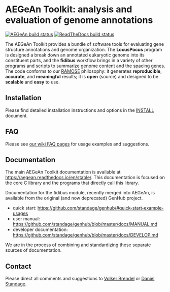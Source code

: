 # AEGeAn Toolkit: analysis and evaluation of genome annotations

[![AEGeAn build status](https://api.travis-ci.org/BrendelGroup/AEGeAn.svg?branch=master)](https://travis-ci.org/BrendelGroup/AEGeAn)
[![ReadTheDocs build status](https://readthedocs.org/projects/aegean/badge/?version=latest)](https://readthedocs.org/projects/aegean/badge/?version=latest)

The AEGeAn Toolkit provides a bundle of software tools for evaluating gene structure annotations and genome organization.
The **LocusPocus** program is designed a break down an annotated eukaryotic genome into its constituent parts, and the **fidibus** workflow brings in a variety of other programs and scripts to summarize genome content and the spacing genes.
The code conforms to our [RAMOSE](https://brendelgroup.github.io/) philosophy: it generates **reproducible**, **accurate**, and **meaningful** results; it is **open** (source) and designed to be **scalable** and **easy** to use.


## Installation

Please find detailed installation instructions and options in the [INSTALL](./INSTALL.md) document.


## FAQ

Please see [our wiki FAQ pages](https://github.com/BrendelGroup/AEGeAn/wiki/FAQ) for usage examples and suggestions.


## Documentation

The main AEGeAn Toolkit documentation is available at https://aegean.readthedocs.io/en/stable/.
This documentation is focused on the core C library and the programs that directly call this library.

Documentation for the fidibus module, recently merged into AEGeAn, is available from the original (and now deprecated) GenHub project.

- quick start: https://github.com/standage/genhub/#quick-start-example-usages
- user manual: https://github.com/standage/genhub/blob/master/docs/MANUAL.md
- developer documentation: https://github.com/standage/genhub/blob/master/docs/DEVELOP.md

We are in the process of combining and standardizing these separate sources of documentation.


## Contact

Please direct all comments and suggestions to [Volker Brendel](<mailto:vbrendel@indiana.edu>) or [Daniel Standage](<mailto:daniel.standage@nbacc.dhs.gov>).
